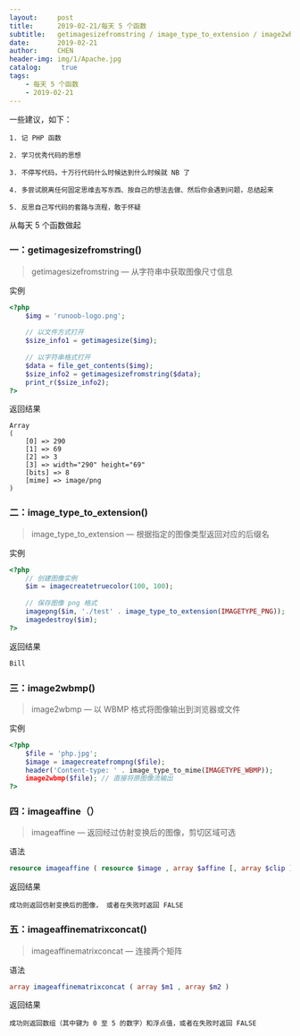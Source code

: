 ```yaml
---
layout:     post
title:      2019-02-21/每天 5 个函数
subtitle:   getimagesizefromstring / image_type_to_extension / image2wbmp / imageaffine / imageaffinematrixconact
date:       2019-02-21
author:     CHEN
header-img: img/1/Apache.jpg
catalog: 	 true
tags:
    - 每天 5 个函数
    - 2019-02-21
---
```

一些建议，如下：
```
1. 记 PHP 函数

2. 学习优秀代码的思想

3. 不停写代码，十万行代码什么时候达到什么时候就 NB 了

4. 多尝试脱离任何固定思维去写东西、按自己的想法去做、然后你会遇到问题，总结起来

5. 反思自己写代码的套路与流程，敢于怀疑
```
从每天 5 个函数做起

### 一：getimagesizefromstring()
> getimagesizefromstring — 从字符串中获取图像尺寸信息

实例
```php
<?php
    $img = 'runoob-logo.png';
    
    // 以文件方式打开
    $size_info1 = getimagesize($img);
    
    // 以字符串格式打开
    $data = file_get_contents($img);
    $size_info2 = getimagesizefromstring($data);
    print_r($size_info2);
?>
```
返回结果
```
Array
(
    [0] => 290
    [1] => 69
    [2] => 3
    [3] => width="290" height="69"
    [bits] => 8
    [mime] => image/png
)
```
### 二：image_type_to_extension()
> image_type_to_extension — 根据指定的图像类型返回对应的后缀名

实例
```php
<?php
    // 创建图像实例
    $im = imagecreatetruecolor(100, 100);
    
    // 保存图像 png 格式
    imagepng($im, './test' . image_type_to_extension(IMAGETYPE_PNG));
    imagedestroy($im);
?>
```
返回结果
``` php
Bill
```

### 三：image2wbmp()
> image2wbmp — 以 WBMP 格式将图像输出到浏览器或文件

实例
```php
<?php
    $file = 'php.jpg';
    $image = imagecreatefrompng($file);
    header('Content-type: ' . image_type_to_mime(IMAGETYPE_WBMP));
    image2wbmp($file); // 直接将原图像流输出
?>
```

### 四：imageaffine（）
> imageaffine — 返回经过仿射变换后的图像，剪切区域可选

语法
```php
resource imageaffine ( resource $image , array $affine [, array $clip ] )
```
返回结果
```
成功则返回仿射变换后的图像， 或者在失败时返回 FALSE
```
### 五：imageaffinematrixconcat()
> imageaffinematrixconcat — 连接两个矩阵

语法
```php
array imageaffinematrixconcat ( array $m1 , array $m2 )
```
返回结果
```angular2html
成功则返回数组（其中键为 0 至 5 的数字）和浮点值，或者在失败时返回 FALSE
```